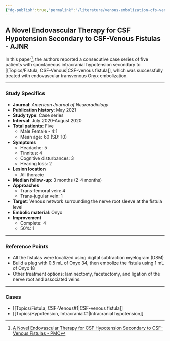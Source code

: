 ```yaml
---
{"dg-publish":true,"permalink":"/literature/venous-embolization-cfs-venous-fistula-2021/","tags":["CSF","fistula"],"created":"2023-11-02T10:55:16.373-07:00","updated":"2024-01-02T13:12:54.694-08:00"}
---
```



## A Novel Endovascular Therapy for CSF Hypotension Secondary to CSF-Venous Fistulas - AJNR

In this paper[^1], the authors reported a consecutive case series of five patients with spontaneous intracranial hypotension secondary to [[Topics/Fistula, CSF-Venous\|CSF-venous fistula]], which was successfully treated with endovascular transvenous Onyx embolization. 

---

### Study Specifics

- **Journal**: *American Journal of Neuroradiology*
- **Publication history**: May 2021
- **Study type**: Case series
- **Interval**: July 2020-August 2020
- **Total patients**: Five
	- Male:Female - 4:1
	- Mean age: 60 (SD: 10)
- **Symptoms**
	- Headache: 5
	- Tinnitus: 4
	- Cognitive disturbances: 3
	- Hearing loss: 2
- **Lesion location**
	- All thoracic
- **Median follow-up**: 3 months (2-4 months)
- **Approaches**
	- Trans-femoral vein: 4
	- Trans-jugular vein: 1
- **Target**: Venous network surrounding the nerve root sleeve at the fistula level
- **Embolic material**: Onyx
- **Improvement**
	- Complete: 4
	- 50%: 1

---

### Reference Points

- All the fistulas were localized using digital subtraction myelogram (DSM)
- Build a plug with 0.5 mL of Onyx 34, then embolize the fistula using 1 mL of Onyx 18
- Other treatment options: laminectomy, facetectomy, and ligation of the nerve root and associated veins.

---

### Cases

- [[Topics/Fistula, CSF-Venous#1\|CSF-venous fistula]]
- [[Topics/Hypotension, Intracranial#1\|Intracranial hypotension]]

[^1]: [A Novel Endovascular Therapy for CSF Hypotension Secondary to CSF-Venous Fistulas - PMC](https://www.ncbi.nlm.nih.gov/pmc/articles/PMC8115355/)
